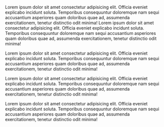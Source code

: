 Lorem ipsum dolor sit amet consectetur adipisicing elit. Officia eveniet explicabo incidunt soluta. Temporibus consequuntur doloremque nam sequi accusantium asperiores quam doloribus quae ad, assumenda exercitationem, tenetur distinctio odit minima!
Lorem ipsum dolor sit amet consectetur adipisicing elit. Officia eveniet explicabo incidunt soluta. Temporibus consequuntur doloremque nam sequi accusantium asperiores quam doloribus quae ad, assumenda exercitationem, tenetur distinctio odit minima!

Lorem ipsum dolor sit amet consectetur adipisicing elit. Officia eveniet explicabo incidunt soluta. Temporibus consequuntur doloremque nam sequi accusantium asperiores quam doloribus quae ad, assumenda exercitationem, tenetur distinctio odit minima!

Lorem ipsum dolor sit amet consectetur adipisicing elit. Officia eveniet explicabo incidunt soluta. Temporibus consequuntur doloremque nam sequi accusantium asperiores quam doloribus quae ad, assumenda exercitationem, tenetur distinctio odit minima!

Lorem ipsum dolor sit amet consectetur adipisicing elit. Officia eveniet explicabo incidunt soluta. Temporibus consequuntur doloremque nam sequi accusantium asperiores quam doloribus quae ad, assumenda exercitationem, tenetur distinctio odit minima!

